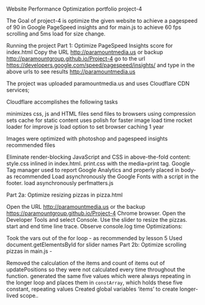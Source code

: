 Website Performance Optimization portfolio project-4

The Goal of project-4 is optimize the given website to achieve a pagespeed of 90 in Google PageSpeed insights and for main.js to achieve 60 fps scrolling and 5ms load for size change.

Running the project
Part 1: Optimize PageSpeed Insights score for index.html
Copy the URL http://paramountmedia.us or backup http://paramountgroup.github.io/Project-4
go to the url https://developers.google.com/speed/pagespeed/insights/ and type in the above urls to see results http://paramountmedia.us

The project was uploaded paramountmedia.us and uses Cloudflare CDN services;

Cloudflare accomplishes the following tasks

minimizes css, js and HTML files
send files to browsers using compression
sets cache for static content
uses polish for faster image load time
rocket loader for improve js load
option to set browser caching 1 year

Images were optimized with photoshop and pagespeed insights recommended files

Eliminate render-blocking JavaScript and CSS in above-the-fold content:
style.css inlined in index.html.
print.css with the media=print tag.
Google Tag manager used to report Google Analytics and properly placed in body- as recommended
Load asynchronously the Google Fonts with a script in the footer.
load asynchronously perfmatters.js

Part 2a: Optimize resizing pizzas in pizza.html

Open the URL http://paramountmedia.us or the backup https://paramountgroup.github.io/Project-4 Chrome browser.
Open the Developer Tools and select Console.
Use the slider to resize the pizzas.
start and end time line trace. Observe console.log time
Optimizations:

Took the vars out of the for loop - as recommended by lesson 5
Used document.getElementsById for slider names
Part 2b: Optimize scrolling pizzas in main.js -

Removed the calculation of the items and count of items out of updatePositions so they were not calculated every time throughout the function.
generated the same five values which were always repeating in the longer loop and places them in `constArray`, which holds these five constant, repeating values 
Created global variables ‘items’ to create longer-lived scope..





